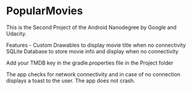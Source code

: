 # PopularMovies
This is the Second Project of the Android Nanodegree by Google and Udacity.

Features - 
Custom Drawables to display movie title when no connectivity
SQLite Database to store movie info and display when no connectivity

Add your TMDB key in the gradle.properties file in the Project folder

The app checks for network connectivity and in case of no connection displays a toast to the user. The app does not crash.

